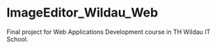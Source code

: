 # ImageEditor_Wildau_Web
Final project for Web Applications Development course in TH Wildau IT School.
